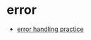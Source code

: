 
# error 

- [error handling practice](https://itnext.io/golang-error-handling-best-practice-a36f47b0b94c)

